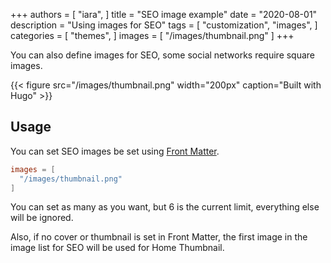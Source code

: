 +++
authors = [
    "iara",
]
title = "SEO image example"
date = "2020-08-01"
description = "Using images for SEO"
tags = [
    "customization",
    "images",
]
categories = [
    "themes",
]
images = [
  "/images/thumbnail.png"
]
+++

You can also define images for SEO, some social networks require square images.
<!--more-->

{{< figure src="/images/thumbnail.png" width="200px" caption="Built with Hugo" >}}

## Usage

You can set SEO images be set using [Front Matter](https://gohugo.io/content-management/front-matter/).

```toml
images = [
  "/images/thumbnail.png"
]
```

You can set as many as you want, but 6 is the current limit, everything else will be ignored.

Also, if no cover or thumbnail is set in Front Matter, the first image in the image list for SEO will be used for Home Thumbnail.
